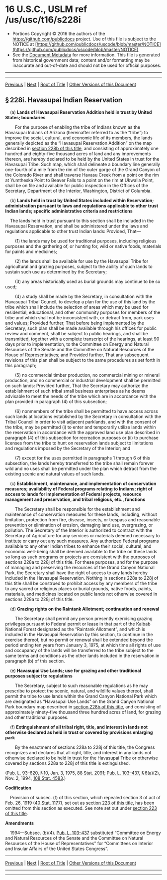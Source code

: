 ---
---

# 16 U.S.C., USLM ref /us/usc/t16/s228i

* Portions Copyright © 2016 the authors of the https://github.com/publicdocs project.
  Use of this file is subject to the NOTICE at [https://github.com/publicdocs/uscode/blob/master/NOTICE](https://github.com/publicdocs/uscode/blob/master/NOTICE)
* See the [Document Metadata](././../../../../..//README.md) for more information.
  This file is generated from historical government data; content and/or formatting may be inaccurate and out-of-date and should not be used for official purposes.

----------
----------

[Previous](./../../../../..//us/usc/t16/ch1/schXXIV/m__us_usc_t16_s228h.md) | [Next](./../../../../..//us/usc/t16/ch1/schXXIV/m__us_usc_t16_s228i–1.md) | [Root of Title](./../../../../../) | [Other Versions of this Document](https://publicdocs.github.io/go/links?ns=uslm&ref=%2Fus%2Fusc%2Ft16%2Fs228i)

## § 228i. Havasupai Indian Reservation

    (a) __Lands of Havasupai Reservation Addition held in trust by United States; boundaries__ 

        For the purpose of enabling the tribe of Indians known as the Havasupai Indians of Arizona (hereinafter referred to as the “tribe”) to improve the social, cultural, and economic life of its members, the lands generally depicted as the “Havasupai Reservation Addition” on the map described in [section 228b of this title][/us/usc/t16/s228b], and consisting of approximately one hundred and eighty-five thousand acres of land and any improvements thereon, are hereby declared to be held by the United States in trust for the Havasupai Tribe. Such map, which shall delineate a boundary line generally one-fourth of a mile from the rim of the outer gorge of the Grand Canyon of the Colorado River and shall traverse Havasu Creek from a point on the rim at Yumtheska Point to Beaver Falls to a point on the rim at Ukwalla Point, shall be on file and available for public inspection in the Offices of the Secretary, Department of the Interior, Washington, District of Columbia.

    (b) __Lands held in trust by United States included within Reservation; administration pursuant to laws and regulations applicable to other trust Indian lands; specific administrative criteria and restrictions__ 

    The lands held in trust pursuant to this section shall be included in the Havasupai Reservation, and shall be administered under the laws and regulations applicable to other trust Indian lands: Provided, That—

        (1) the lands may be used for traditional purposes, including religious purposes and the gathering of, or hunting for, wild or native foods, materials for paints and medicines;

        (2) the lands shall be available for use by the Havasupai Tribe for agricultural and grazing purposes, subject to the ability of such lands to sustain such use as determined by the Secretary;

        (3) any areas historically used as burial grounds may continue to be so used;

        (4) a study shall be made by the Secretary, in consultation with the Havasupai Tribal Council, to develop a plan for the use of this land by the tribe which shall include the selection of areas which may be used for residential, educational, and other community purposes for members of the tribe and which shall not be inconsistent with, or detract from, park uses and values; Provided further, That before being implemented by the Secretary, such plan shall be made available through his offices for public review and comment, shall be subject to public hearings, and shall be transmitted, together with a complete transcript of the hearings, at least 90 days prior to implementation, to the Committee on Energy and Natural Resources of the Senate and the Committee on Natural Resources of the House of Representatives; and Provided further, That any subsequent revisions of this plan shall be subject to the same procedures as set forth in this paragraph;

        (5) no commercial timber production, no commercial mining or mineral production, and no commercial or industrial development shall be permitted on such lands: Provided further, That the Secretary may authorize the establishment of such tribal small business enterprises as he deems advisable to meet the needs of the tribe which are in accordance with the plan provided in paragraph (4) of this subsection;

        (6) nonmembers of the tribe shall be permitted to have access across such lands at locations established by the Secretary in consultation with the Tribal Council in order to visit adjacent parklands, and with the consent of the tribe, may be permitted (i) to enter and temporarily utilize lands within the reservation in accordance with the approved land use plan described in paragraph (4) of this subsection for recreation purposes or (ii) to purchase licenses from the tribe to hunt on reservation lands subject to limitations and regulations imposed by the Secretary of the Interior; and

        (7) except for the uses permitted in paragraphs 1 through 6 of this subsection, the lands hereby transferred to the tribe shall remain forever wild and no uses shall be permitted under the plan which detract from the existing scenic and natural values of such lands.

    (c) __Establishment, maintenance, and implementation of conservation measures; availability of Federal programs relating to Indians; right of access to lands for implementation of Federal projects, resource management and preservation, and tribal religious, etc., functions__ 

        The Secretary shall be responsible for the establishment and maintenance of conservation measures for these lands, including, without limitation, protection from fire, disease, insects, or trespass and reasonable prevention or elimination of erosion, damaging land use, overgrazing, or pollution. The Secretary of the Interior is authorized to contract with the Secretary of Agriculture for any services or materials deemed necessary to institute or carry out any such measures. Any authorized Federal programs available to any other Indian tribes to enhance their social, cultural, and economic well-being shall be deemed available to the tribe on these lands so long as such programs or projects are consistent with the purposes of sections 228a to 228j of this title. For these purposes, and for the purpose of managing and preserving the resources of the Grand Canyon National Park, the Secretary shall have the right of access to any lands hereby included in the Havasupai Reservation. Nothing in sections 228a to 228j of this title shall be construed to prohibit access by any members of the tribe to any sacred or religious places or burial grounds, native foods, paints, materials, and medicines located on public lands not otherwise covered in sections 228a to 228j of this title.

    (d) __Grazing rights on the Raintank Allotment; continuation and renewal__ 

        The Secretary shall permit any person presently exercising grazing privileges pursuant to Federal permit or lease in that part of the Kaibab National Forest designated as the “Raintank Allotment”, and which is included in the Havasupai Reservation by this section, to continue in the exercise thereof, but no permit or renewal shall be extended beyond the period ending ten years from January 3, 1975, at which time all rights of use and occupancy of the lands will be transferred to the tribe subject to the same terms and conditions as the other lands included in the reservation in paragraph (b) of this section.

    (e) __Havasupai Use Lands; use for grazing and other traditional purposes subject to regulations__ 

        The Secretary, subject to such reasonable regulations as he may prescribe to protect the scenic, natural, and wildlife values thereof, shall permit the tribe to use lands within the Grand Canyon National Park which are designated as “Havasupai Use Lands” on the Grand Canyon National Park boundary map described in [section 228b of this title][/us/usc/t16/s228b], and consisting of approximately ninety-five thousand three hundred acres of land, for grazing and other traditional purposes.

    (f) __Extinguishment of all tribal right, title, and interest in lands not otherwise declared as held in trust or covered by provisions enlarging park__ 

        By the enactment of sections 228a to 228j of this title, the Congress recognizes and declares that all right, title, and interest in any lands not otherwise declared to be held in trust for the Havasupai Tribe or otherwise covered by sections 228a to 228j of this title is extinguished.

([Pub. L. 93–620, § 10][/us/pl/93/620/s10], Jan. 3, 1975, [88 Stat. 2091][/us/stat/88/2091]; [Pub. L. 103–437, § 6(a)(2)][/us/pl/103/437/s6/a/2], Nov. 2, 1994, [108 Stat. 4583][/us/stat/108/4583].)

 __Codification__ 

    Provision of subsec. (f) of this section, which repealed section 3 of act of Feb. 26, 1919 ([40 Stat. 1177][/us/stat/40/1177]), set out as [section 223 of this title][/us/usc/t16/s223], has been omitted from this section as executed. See note set out under [section 223 of this title][/us/usc/t16/s223].

 __Amendments__ 

    1994—Subsec. (b)(4). [Pub. L. 103–437][/us/pl/103/437] substituted “Committee on Energy and Natural Resources of the Senate and the Committee on Natural Resources of the House of Representatives” for “Committees on Interior and Insular Affairs of the United States Congress”.

----------

[Previous](./../../../../..//us/usc/t16/ch1/schXXIV/m__us_usc_t16_s228h.md) | [Next](./../../../../..//us/usc/t16/ch1/schXXIV/m__us_usc_t16_s228i–1.md) | [Root of Title](./../../../../../) | [Other Versions of this Document](https://publicdocs.github.io/go/links?ns=uslm&ref=%2Fus%2Fusc%2Ft16%2Fs228i)

----------
----------

[/us/usc/t16/s228b]: https://publicdocs.github.io/go/links?ns=uslm&ref=%2Fus%2Fusc%2Ft16%2Fs228b
[/us/usc/t16/s228b]: https://publicdocs.github.io/go/links?ns=uslm&ref=%2Fus%2Fusc%2Ft16%2Fs228b
[/us/pl/93/620/s10]: https://publicdocs.github.io/go/links?ns=uslm&ref=%2Fus%2Fpl%2F93%2F620%2Fs10
[/us/stat/88/2091]: https://publicdocs.github.io/go/links?ns=uslm&ref=%2Fus%2Fstat%2F88%2F2091
[/us/pl/103/437/s6/a/2]: https://publicdocs.github.io/go/links?ns=uslm&ref=%2Fus%2Fpl%2F103%2F437%2Fs6%2Fa%2F2
[/us/stat/108/4583]: https://publicdocs.github.io/go/links?ns=uslm&ref=%2Fus%2Fstat%2F108%2F4583
[/us/stat/40/1177]: https://publicdocs.github.io/go/links?ns=uslm&ref=%2Fus%2Fstat%2F40%2F1177
[/us/usc/t16/s223]: https://publicdocs.github.io/go/links?ns=uslm&ref=%2Fus%2Fusc%2Ft16%2Fs223
[/us/usc/t16/s223]: https://publicdocs.github.io/go/links?ns=uslm&ref=%2Fus%2Fusc%2Ft16%2Fs223
[/us/pl/103/437]: https://publicdocs.github.io/go/links?ns=uslm&ref=%2Fus%2Fpl%2F103%2F437


